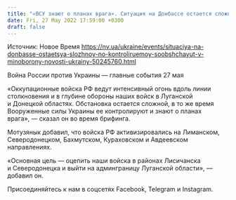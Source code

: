 ```yaml
---
title: "«ВСУ знают о планах врага». Ситуация на Донбассе остается сложной, но контролируемой — Минобороны"
date: Fri, 27 May 2022 17:59:00 +0300
draft: false
---
```

Источник: Новое Время https://nv.ua/ukraine/events/situaciya-na-donbasse-ostaetsya-slozhnoy-no-kontroliruemoy-soobshchayut-v-minoborony-novosti-ukrainy-50245760.html


Война России против Украины — главные события 27 мая

«Оккупационные войска РФ ведут интенсивный огонь вдоль линии столкновения и в глубине обороны наших войск в Луганской и Донецкой областях. Обстановка остается сложной, в то же время Вооруженные силы Украины ее контролируют и знают о планах врага», — сказал он во время брифинга. 

Мотузянык добавил, что войска РФ активизировались на Лиманском, Северодонецком, Бахмутском, Кураховском и Авдеевском направлениях. 

«Основная цель — оцепить наши войска в районах Лисичанска и Северодонецка и выйти на админграницу Луганской области», — добавил он.

Присоединяйтесь к нам в соцсетях Facebook, Telegram и Instagram.
